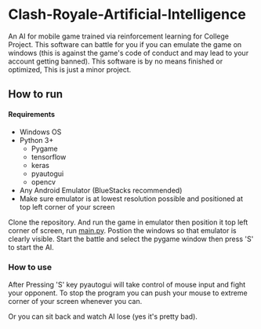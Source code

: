 # Clash-Royale-Artificial-Intelligence
An AI for mobile game trained via reinforcement learning for College Project.
This software can battle for you if you can emulate the game on windows (this is against the game's code of conduct and may lead to your account getting banned). This software is by no means finished or optimized, This is just a minor project.



## How to run

#### Requirements
- Windows OS
- Python 3+
  - Pygame
  - tensorflow
  - keras
  - pyautogui
  - opencv
- Any Android Emulator (BlueStacks recommended)
- Make sure emulator is at lowest resolution possible and positioned at top left corner of your screen

Clone the repository. And run the game in emulator then position it top left corner of screen, run [main.py](/main.py). Postion the windows so that emulator is clearly visible.
Start the battle and select the pygame window then press 'S' to start the AI.


### How to use

After Pressing 'S' key pyautogui will take control of mouse input and fight your opponent. To stop the program you can push your mouse to extreme corner of your screen whenever you can.

Or you can sit back and watch AI lose (yes it's pretty bad).
